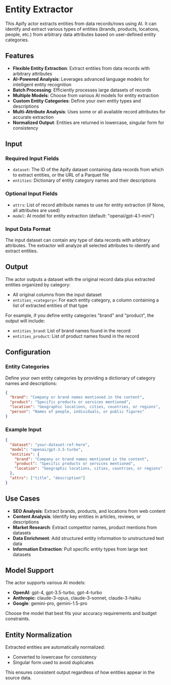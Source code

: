 # Entity Extractor

This Apify actor extracts entities from data records/rows using AI. It can identify and extract various types of entities (brands, products, locations, people, etc.) from arbitrary data attributes based on user-defined entity categories.

## Features

- **Flexible Entity Extraction**: Extract entities from data records with arbitrary attributes
- **AI-Powered Analysis**: Leverages advanced language models for intelligent entity recognition
- **Batch Processing**: Efficiently processes large datasets of records
- **Multiple Models**: Choose from various AI models for entity extraction
- **Custom Entity Categories**: Define your own entity types and descriptions
- **Multi-Attribute Analysis**: Uses some or all available record attributes for accurate extraction
- **Normalized Output**: Entities are returned in lowercase, singular form for consistency

## Input

### Required Input Fields

- `dataset`: The ID of the Apify dataset containing data records from which to extract entities, or the URL of a Parquet file
- `entities`: Dictionary of entity category names and their descriptions

### Optional Input Fields

- `attrs`: List of record attribute names to use for entity extraction (if None, all attributes are used)
- `model`: AI model for entity extraction (default: "openai/gpt-4.1-mini")

### Input Data Format

The input dataset can contain any type of data records with arbitrary attributes. The extractor will analyze all selected attributes to identify and extract entities.

## Output

The actor outputs a dataset with the original record data plus extracted entities organized by category:

- All original columns from the input dataset
- `entities_<category>`: For each entity category, a column containing a list of extracted entities of that type

For example, if you define entity categories "brand" and "product", the output will include:
- `entities_brand`: List of brand names found in the record
- `entities_product`: List of product names found in the record

## Configuration

### Entity Categories

Define your own entity categories by providing a dictionary of category names and descriptions:

```json
{
  "brand": "Company or brand names mentioned in the content",
  "product": "Specific products or services mentioned", 
  "location": "Geographic locations, cities, countries, or regions",
  "person": "Names of people, individuals, or public figures"
}
```

### Example Input

```json
{
  "dataset": "your-dataset-ref-here",
  "model": "openai/gpt-3.5-turbo",
  "entities": {
    "brand": "Company or brand names mentioned in the content",
    "product": "Specific products or services mentioned",
    "location": "Geographic locations, cities, countries, or regions"
  },
  "attrs": ["title", "description"]
}
```

## Use Cases

- **SEO Analysis**: Extract brands, products, and locations from web content
- **Content Analysis**: Identify key entities in articles, reviews, or descriptions
- **Market Research**: Extract competitor names, product mentions from datasets
- **Data Enrichment**: Add structured entity information to unstructured text data
- **Information Extraction**: Pull specific entity types from large text datasets

## Model Support

The actor supports various AI models:
- **OpenAI**: gpt-4, gpt-3.5-turbo, gpt-4-turbo
- **Anthropic**: claude-3-opus, claude-3-sonnet, claude-3-haiku
- **Google**: gemini-pro, gemini-1.5-pro

Choose the model that best fits your accuracy requirements and budget constraints.

## Entity Normalization

Extracted entities are automatically normalized:
- Converted to lowercase for consistency
- Singular form used to avoid duplicates

This ensures consistent output regardless of how entities appear in the source data.
